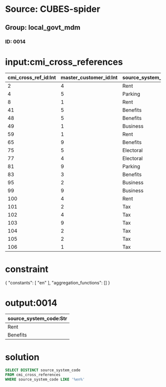 # Source: CUBES-spider
## Group: local_govt_mdm
### ID: 0014

# input:cmi_cross_references

| cmi_cross_ref_id:Int | master_customer_id:Int | source_system_code:Str |
|---|---|---|
| 2 | 4 | Rent |
| 4 | 5 | Parking |
| 8 | 1 | Rent |
| 41 | 5 | Benefits |
| 48 | 5 | Benefits |
| 49 | 1 | Business |
| 59 | 1 | Rent |
| 65 | 9 | Benefits |
| 75 | 5 | Electoral |
| 77 | 4 | Electoral |
| 81 | 9 | Parking |
| 83 | 3 | Benefits |
| 95 | 2 | Business |
| 99 | 9 | Business |
| 100 | 4 | Rent |
| 101 | 2 | Tax |
| 102 | 4 | Tax |
| 103 | 9 | Tax |
| 104 | 2 | Tax |
| 105 | 2 | Tax |
| 106 | 1 | Tax |

# constraint

{
  "constants": [
    "en"
  ],
  "aggregation_functions": []
}

# output:0014

| source_system_code:Str |
|---|
| Rent |
| Benefits |

# solution

```sql
SELECT DISTINCT source_system_code
FROM cmi_cross_references
WHERE source_system_code LIKE '%en%'
```
